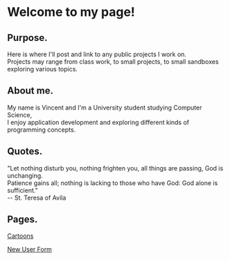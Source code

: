 # Welcome to my page!  

## Purpose.  
Here is where I'll post and link to any public projects I work on.   
Projects may range from class work, to small projects, to small sandboxes exploring various topics.  

## About me.  
My name is Vincent and I'm a University student studying Computer Science,  
I enjoy application development and exploring different kinds of programming concepts.  

## Quotes.  
"Let nothing disturb you, nothing frighten you, all things are passing, God is unchanging.   
Patience gains all; nothing is lacking to those who have God: God alone is sufficient."  
-- St. Teresa of Avila

## Pages.
[Cartoons](classwork/cartoons.html)  

[New User Form](classwork/newuser.html)
